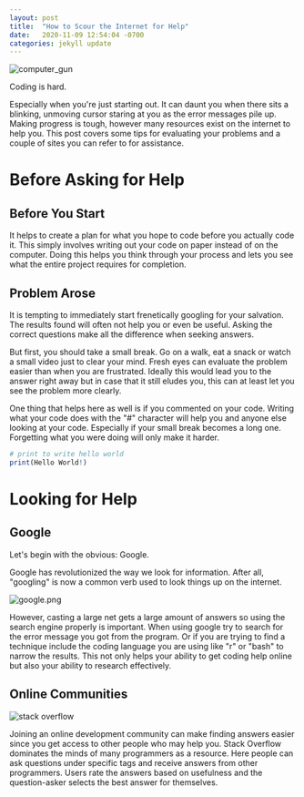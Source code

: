 ```yaml
---
layout: post
title:  "How to Scour the Internet for Help"
date:   2020-11-09 12:54:04 -0700
categories: jekyll update
---
```


![computer_gun](https://thumbs.dreamstime.com/z/mad-computer-17134750.jpg)

Coding is hard.

Especially when you're just starting out. It can daunt you when there sits a blinking, unmoving cursor staring at you as the error messages pile up. Making progress is tough, however many resources exist on the internet to help you. This post covers some tips for evaluating your problems and a couple of sites you can refer to for assistance.

# Before Asking for Help

## Before You Start

It helps to create a plan for what you hope to code before you actually code it. This simply involves writing out your code on paper instead of on the computer. Doing this helps you think through your process and lets you see what the entire project requires for completion.  

## Problem Arose

It is tempting to immediately start frenetically googling for your salvation. The results found will often not help you or even be useful. Asking the correct questions make all the difference when seeking answers.

But first, you should take a small break. Go on a walk, eat a snack or watch a small video just to clear your mind. Fresh eyes can evaluate the problem easier than when you are frustrated. Ideally this would lead you to the answer right away but in case that it still eludes you, this can at least let you see the problem more clearly.

One thing that helps here as well is if you commented on your code. Writing what your code does  with the "#" character will help you and anyone else looking at your code. Especially if your small break becomes a long one. Forgetting what you were doing will only make it harder.

```r
# print to write hello world
print(Hello World!)
```

# Looking for Help

## Google

Let's begin with the obvious: Google.

Google has revolutionized the way we look for information. After all, "googling" is now a common verb used to look things up on the internet.

![google.png](https://upload.wikimedia.org/wikipedia/commons/thumb/2/2f/Google_2015_logo.svg/1200px-Google_2015_logo.svg.png)

However, casting a large net gets a large amount of answers so using the search engine properly is important. When using google try to search for the error message you got from the program. Or if you are trying to find a technique include the coding language you are using like "r" or "bash" to narrow the results. This not only helps your ability to get coding help online but also your ability to research effectively.

## Online Communities

![stack overflow](https://www.google.com/url?sa=i&url=https%3A%2F%2Fdigital.hbs.edu%2Fplatform-digit%2Fsubmission%2Fstack-overflow-quality-through-community-control%2F&psig=AOvVaw3SocfqdrP2-HTXl30g32ps&ust=1605076926632000&source=images&cd=vfe&ved=0CAIQjRxqFwoTCICLptWv9-wCFQAAAAAdAAAAABAK)

Joining an online development community can make finding answers easier since you get access to other people who may help you. Stack Overflow dominates the minds of many programmers as a resource. Here people can ask questions under specific tags and receive answers from other programmers. Users rate the answers based on usefulness and the question-asker selects the best answer for themselves.  
